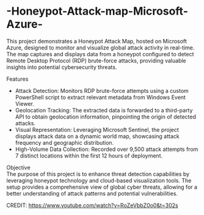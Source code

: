# -Honeypot-Attack-map-Microsoft-Azure-
This project demonstrates a Honeypot Attack Map, hosted on Microsoft Azure, designed to monitor and visualize global attack activity in real-time. The map captures and displays data from a honeypot configured to detect Remote Desktop Protocol (RDP) brute-force attacks, providing valuable insights into potential cybersecurity threats.

Features
* Attack Detection: Monitors RDP brute-force attempts using a custom PowerShell script to extract relevant metadata from Windows Event Viewer.
* Geolocation Tracking: The extracted data is forwarded to a third-party API to obtain geolocation information, pinpointing the origin of detected attacks.
* Visual Representation: Leveraging Microsoft Sentinel, the project displays attack data on a dynamic world map, showcasing attack frequency and geographic distribution.
* High-Volume Data Collection: Recorded over 9,500 attack attempts from 7 distinct locations within the first 12 hours of deployment.


Objective  
The purpose of this project is to enhance threat detection capabilities by leveraging honeypot technology and cloud-based visualization tools. The setup provides a comprehensive view of global cyber threats, allowing for a better understanding of attack patterns and potential vulnerabilities.

CREDIT: https://www.youtube.com/watch?v=RoZeVbbZ0o0&t=302s 

